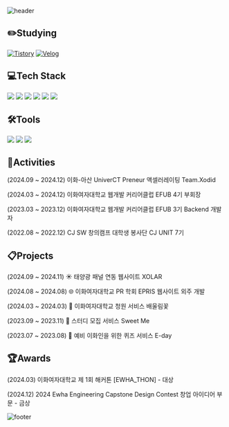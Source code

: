 ![header](https://capsule-render.vercel.app/api?type=soft&color=F9E79F&text=Hi%20I'm%20Hannah%20&fontColor=FDFEFE&fontSize=40&animation=twinkling)

<!-- ## ✨About me
![GitHub stats](https://github-readme-stats.vercel.app/api?username=hannah0226&count_private=true&show_icons=true&theme=solarized-light) -->

## ✏️Studying
[![Tistory](https://img.shields.io/badge/Tistory-eb531f?style=flat&logo=Tistory&logoColor=white)](https://hannah-study.tistory.com/)
[![Velog](https://img.shields.io/badge/Velog-20C997?style=flat-square&logo=velog&logoColor=white)](https://velog.io/@2hannah/posts)

## 💻Tech Stack
<img src="https://img.shields.io/badge/Java-007396?style=flat&logo=openjdk&logoColor=white"/> <img src="https://img.shields.io/badge/SpringBoot-6DB33F?style=flat&logo=springboot&logoColor=white"/> <img src="https://img.shields.io/badge/SpringSecurity-6DB33F?style=flat&logo=SpringSecurity&logoColor=white"/> <img src="https://img.shields.io/badge/MySQL-4479A1?style=flat&logo=MySQL&logoColor=white"/> <img src="https://img.shields.io/badge/Redis-DC382D?style=flat&logo=Amazon Redis&logoColor=white"/> <img src="https://img.shields.io/badge/AWS-232F3E?style=flat&logo=Amazon AWS&logoColor=white"/>



## 🛠️Tools
<img src="https://img.shields.io/badge/Git-F05032?style=flat&logo=Git&logoColor=white"/> <img src="https://img.shields.io/badge/IntelliJ-000000?style=flat&logo=Intellij-IDEA&logoColor=white"/> <img src="https://img.shields.io/badge/Docker-%230db7ed?style=flat&logo=Docker&logoColor=white"/>

## 🔭Activities
(2024.09 ~ 2024.12) 이화-아산 UniverCT Preneur 액셀러레이팅 Team.Xodid

(2024.03 ~ 2024.12) 이화여자대학교 웹개발 커리어클럽 EFUB 4기 부회장

(2023.03 ~ 2023.12) 이화여자대학교 웹개발 커리어클럽 EFUB 3기 Backend 개발자

(2022.08 ~ 2022.12) CJ SW 창의캠프 대학생 봉사단 CJ UNIT 7기

## 📋Projects
(2024.09 ~ 2024.11) ☀️ 태양광 패널 연동 웹사이트 XOLAR

(2024.08 ~ 2024.08) 🌐 이화여자대학교 PR 학회 EPRIS 웹사이트 외주 개발

(2024.03 ~ 2024.03) 🌸 이화여자대학교 청원 서비스 배울림꽃

(2023.09 ~ 2023.11) 🍭 스터디 모집 서비스 Sweet Me

(2023.07 ~ 2023.08) 🌱 예비 이화인을 위한 퀴즈 서비스 E-day

## 🏆Awards
(2024.03) 이화여자대학교 제 1회 해커톤 [EWHA_THON] - 대상

(2024.12) 2024 Ewha Engineering Capstone Design Contest 창업 아이디어 부문 - 금상

![footer](https://capsule-render.vercel.app/api?type=wave&color=F9E79F&height=150&section=footer)
